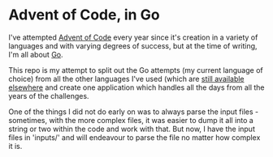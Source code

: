 # Advent of Code, in Go

I've attempted [Advent of Code](https://adventofcode.com) every year since it's creation in a variety of languages and with varying degrees of success, but at the time of writing, I'm all about [Go](https://go.dev).

This repo is my attempt to split out the Go attempts (my current language of choice) from all the other languages I've used (which are [still available elsewhere](https://github.com/vaughany/advent_of_code) and create one application which handles all the days from all the years of the challenges.

One of the things I did not do early on was to always parse the input files - sometimes, with the more complex files, it was easier to dump it all into a string or two within the code and work with that.  But now, I have the input files in 'inputs/' and will endeavour to parse the file no matter how complex it is.
